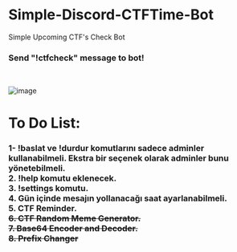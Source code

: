 # Simple-Discord-CTFTime-Bot
Simple Upcoming CTF's Check Bot<br>
<h3>Send "!ctfcheck" message to bot!</h3><br>

![image](https://user-images.githubusercontent.com/88983987/214136149-d88d8e12-326e-4ef9-a16e-41264b614b9f.png)

# To Do List:
<h3>1- !baslat ve !durdur komutlarını sadece adminler kullanabilmeli. Ekstra bir seçenek olarak adminler bunu yönetebilmeli.<br>
2. !help komutu eklenecek.<br>
3. !settings komutu.<br>
4. Gün içinde mesajın yollanacağı saat ayarlanabilmeli.<br>
5. CTF Reminder.<br>
<strike>6. CTF Random Meme Generator.</strike><br>
<strike>7. Base64 Encoder and Decoder.</strike><br>
<strike>8. Prefix Changer</strike><br></h3> 
